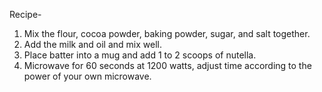 Recipe-

1. Mix the flour, cocoa powder, baking powder, sugar, and salt together.
2. Add the milk and oil and mix well.
3. Place batter into a mug and add 1 to 2 scoops of nutella. 
4. Microwave for 60 seconds at 1200 watts, adjust time according to the power of your own microwave.